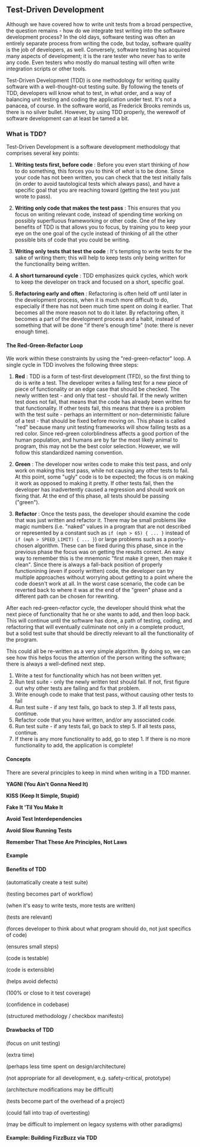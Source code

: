 ## Test-Driven Development

Although we have covered how to write unit tests from a broad perspective, the question remains - how do we integrate test writing into the software development process?  In the old days, software testing was often an entirely separate process from writing the code, but today, software quality is the job of developers, as well.  Conversely, software testing has acquired many aspects of development; it is the rare tester who never has to write any code.  Even testers who mostly do manual testing will often write integration scripts or other tools.

Test-Driven Development (TDD) is one methodology for writing quality software  with a well-thought-out testing suite.  By following the tenets of TDD, developers will know what to test, in what order, and a way of balancing unit testing and coding the application under test.  It's not a panacea, of course.  In the software world, as Frederick Brooks reminds us, there is no silver bullet.  However, by using TDD properly, the werewolf of software development can at least be tamed a bit.

### What is TDD?

Test-Driven Development is a software development methodology that comprises several key points:

1. __Writing tests first, before code__ : Before you even start thinking of _how_ to do something, this forces you to think of _what_ is to be done.  Since your code has not been written, you can check that the test initially fails (in order to avoid tautological tests which always pass), and have a specific goal that you are reaching toward (getting the test you just wrote to pass).

2. __Writing only code that makes the test pass__ : This ensures that you focus on writing relevant code, instead of spending time working on possibly superfluous frameworking or other code.  One of the key benefits of TDD is that allows you to focus, by training you to keep your eye on the one goal of the cycle instead of thinking of all the other possible bits of code that you could be writing.

3. __Writing only tests that test the code__ : It's tempting to write tests for the sake of writing them; this will help to keep tests only being written for the functionality being written.

4. __A short turnaround cycle__ : TDD emphasizes quick cycles, which work to keep the developer on track and focused on a short, specific goal.

5. __Refactoring early and often__ : Refactoring is often held off until later in the development process, when it is much more difficult to do, especially if there has not been much time spent on doing it earlier.  That becomes all the more reason not to do it later.  By refactoring often, it becomes a part of the development process and a habit, instead of something that will be done "if there's enough time" (note: there is never enough time).

#### The Red-Green-Refactor Loop

We work within these constraints by using the "red-green-refactor" loop.  A single cycle in TDD involves the following three steps:

1. __Red__ :  TDD is a form of test-first development (TFD), so the first thing to do is write a test.  The developer writes a failing test for a new piece of piece of functionality or an edge case that should be checked.  The newly written test - and only that test - should fail.  If the newly written test does not fail, that means that the code has already been written for that functionality.  If other tests fail, this means that there is a problem with the test suite - perhaps an intermittent or non-deterministic failure of a test - that should be fixed before moving on.  This phase is called "red" because many unit testing frameworks will show failing tests as a red color.  Since red-green colorblindness affects a good portion of the human population, and humans are by far the most likely animal to program, this may not be the best color selection.  However, we will follow this standardized naming convention.

2. __Green__ : The developer now writes code to make this test pass, and only work on making this test pass, while not causing any other tests to fail.  At this point, some "ugly" code is to be expected; the focus is on making it work as opposed to making it pretty.  If other tests fail, then the developer has inadvertently caused a regression and should work on fixing that.  At the end of this phase, all tests should be passing ("green").

3. __Refactor__ : Once the tests pass, the developer should examine the code that was just written and refactor it.  There may be small problems like magic numbers (i.e. "naked" values in a program that are not described or represented by a constant such as `if (mph > 65) { ... }` instead of `if (mph > SPEED_LIMIT) { ... }`) or large problems such as a poorly-chosen algorithm.  These can be fixed during this phase, since in the previous phase the focus was on getting the results correct.  An easy way to remember this is the mnemonic "first make it green, then make it clean".  Since there is always a fall-back position of properly functionining (even if poorly written) code, the developer can try multiple approaches without worrying about getting to a point where the code doesn't work at all.  In the worst case scenario, the code can be reverted back to where it was at the end of the "green" phase and a different path can be chosen for rewriting.

After each red-green-refactor cycle, the developer should think what the next piece of functionality that he or she wants to add, and then loop back.  This will continue until the software has done, a path of testing, coding, and refactoring that will eventually culiminate not only in a complete product, but a solid test suite that should be directly relevant to all the functionality of the program.

This could all be re-written as a very simple algorithm.  By doing so, we can see how this helps focus the attention of the person writing the software; there is always a well-defined next step.

1. Write a test for functionality which has not been written yet.
2. Run test suite - only the newly written test should fail.  If not, first figure out why other tests are failing and fix that problem.
3. Write enough code to make that test pass, without causing other tests to fail
4. Run test suite - if any test fails, go back to step 3.  If all tests pass, continue.
5. Refactor code that you have written, and/or any associated code.
6. Run test suite - if any tests fail, go back to step 5.  If all tests pass, continue.
7. If there is any more functionality to add, go to step 1.  If there is no more functionality to add, the application is complete!

#### Concepts

There are several principles to keep in mind when writing in a TDD manner.

__YAGNI (You Ain't Gonna Need It)__

__KISS (Keep It Simple, Stupid)__

__Fake It 'Til You Make It__

__Avoid Test Interdependencies__

__Avoid Slow Running Tests__

__Remember That These Are Principles, Not Laws__

#### Example

#### Benefits of TDD

(automatically create a test suite)

(testing becomes part of workflow)

(when it's easy to write tests, more tests are written)

(tests are relevant)

(forces developer to think about what program should do, not just specifics of code)

(ensures small steps)

(code is testable)

(code is extensible)

(helps avoid defects)

(100% or close to it test coverage)

(confidence in codebase)

(structured methodology / checkbox manifesto)

#### Drawbacks of TDD

(focus on unit testing)

(extra time)

(perhaps less time spent on design/architecture)

(not appropriate for all development, e.g. safety-critical, prototype)

(architecture modifications may be difficult)

(tests become part of the overhead of a project)

(could fall into trap of overtesting)

(may be difficult to implement on legacy systems with other paradigms)



#### Example: Building FizzBuzz via TDD
